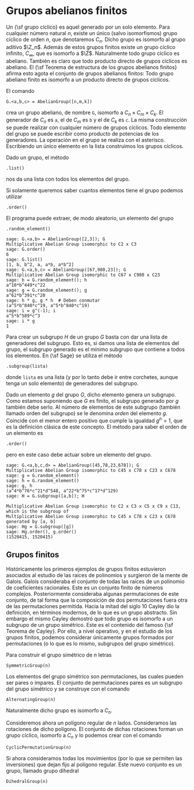 # Grupos abelianos finitos

Un {\sf grupo cíclico} es aquel generado por un solo elemento. Para cualquier número natural $n$, existe un único (salvo isomorfismos) grupo cíclico de orden $n$, que denotaremos $C_n$. Dicho grupo es isomorfo al grupo aditivo $\Z_n$.  Además de estos grupos finitos existe un grupo cíclico infinito, $C_\infty$, que es isomorfo a $\Z$. Naturalmente todo grupo cíclico es abeliano. También es claro que todo producto directo de grupos cíclicos es abeliano. El {\sf Teorema de estructura de los grupos abelianos finitos} afirma esto agota el conjunto de grupos abelianos finitos: Todo grupo abeliano finito es isomorfo a un producto directo de grupos cíclicos.



El comando 

`G.<a,b,c> = AbelianGroup([n,m,k])`

crea un grupo abeliano, de nombre `G`, isomorfo a $C_n \times C_m \times C_k$. El generador de $C_n$ es `a`, el de $C_m$ es `b` y el de $C_k$  es `c`. La misma construcción se puede realizar con cualquier número de grupos cíclicos.  Todo elemento del grupo se puede escribir como producto de potencias de los generadores. La operación en el grupo se realiza con el asterisco. Escribiendo un único elemento en la lista construimos los grupos cíclicos.

Dado un grupo, el método


`.list()`

nos da una lista con todos los elementos del grupo.

Si solamente queremos saber cuantos  elementos tiene el grupo podemos utilizar


`.order()`


El programa puede extraer, de modo aleatorio, un elemento del grupo 


`.random_element()`



```
sage: G.<a,b> = AbelianGroup([2,3]); G
Multiplicative Abelian Group isomorphic to C2 x C3
sage: G.order()
6
sage: G.list()
[1, b, b^2, a, a*b, a*b^2]
sage: G.<a,b,c> = AbelianGroup([67,980,23]); G
Multiplicative Abelian Group isomorphic to C67 x C980 x C23
sage: h = G.random_element(); h
a^10*b^449*c^22
sage: g = G.random_element(); g
a^62*b^391*c^20
sage: h * g, g * h  # Deben conmutar
(a^5*b^840*c^19, a^5*b^840*c^19)
sage: i = g^(-1); i
a^5*b^589*c^3
sage: i * g
1
```

Para crear un subgrupo $H$ de un grupo $G$ basta con dar una lista de generadores del subgrupo. Esto es, si damos una lista de elementos del grupo, el subgrupo generado es el mínimo subgrupo que contiene a todos los elementos. En {\sf Sage} se utiliza el método


`.subgroup(lista)`


donde `lista` es una lista (y por lo tanto debe ir entre corchetes, aunque tenga un solo elemento) de generadores del subgrupo.

Dado un elemento $g$ del grupo $G$, dicho elemento genera un subgrupo. Como estamos suponiendo que $G$ es finito, el subgrupo generado por $g$ también debe serlo. Al número de elementos de este subgrupo (también llamado orden del subgrupo) se le denomina *orden* del elemento $g$.  Coincide con el menor entero positivo que cumple la igualdad $g^n =1$, que es la definición clásica de este concepto. El método para saber el orden de un elemento es


`.order()`


pero en este caso debe actuar sobre un elemento del grupo.

```
sage: G.<a,b,c,d> = AbelianGroup([45,78,23,678]); G
Multiplicative Abelian Group isomorphic to C45 x C78 x C23 x C678
sage: g = G.random_element()
sage: h = G.random_element()
sage: g, h
(a^4*b^76*c^21*d^548, a^22*b^75*c^17*d^129)
sage: H = G.subgroup([a,b]); H

Multiplicative Abelian Group isomorphic to C2 x C3 x C5 x C9 x C13,
which is the subgroup of
Multiplicative Abelian Group isomorphic to C45 x C78 x C23 x C678
generated by [a, b]
sage: Hg = G.subgroup([g])
sage: Hg.order(), g.order()
(1520415, 1520415)
```

## Grupos finitos


Históricamente los primeros ejemplos de grupos finitos estuvieron asociados al estudio de las raices de polinomios y surgieron de la mente de Galois. Galois consideraba el conjunto de todas las raíces de un polinomio de coeficientes racionales. Este es un conjunto finito de números complejos. Posteriormente consideraba algunas permutaciones de este conjunto, de tal forma que la composición de dos permutaciones fuera otra de las permutaciones permitida. Hacia la mitad del siglo 10 Cayley dio la definición, en términos modernos, de lo que es un grupo abstracto. Sin embargo el mismo Cayley demostró que todo grupo es isomorfo a un subgrupo de un grupo simétrico. Este es el contenido del famoso {\sf Teorema de Cayley}. Por ello, a nivel operativo, y en el estudio de los grupos finitos, podemos considerar únicamente grupos formados por permutaciones (o lo que es lo mismo, subgrupos del grupo simétrico).

Para construir el grupo simétrico de $n$ letras


`SymmetricGroup(n)`


Los elementos del grupo simétrico son permutaciones, las  cuales pueden ser pares o impares. El conjunto de permutaciones pares es un subgrupo del grupo simétrico y se construye con el comando


`AlternatingGroup(n)`



Naturalmente dicho grupo es isomorfo a $C_n$.

Consideremos ahora un polígono regular de $n$ lados. Consideramos las rotaciones de dicho polígono. El conjunto de dichas rotaciones forman un grupo cíclico, isomorfo a $C_n$ y lo podemos crear con el comando



`CyclicPermutationGroup(n)`


Si ahora consideramos todas los movimientos (por lo que se permiten las inversiones) que dejan fijo al polígono regular. Este nuevo conjunto es un grupo, llamado grupo dihedral


`DihedralGroup(n)`
